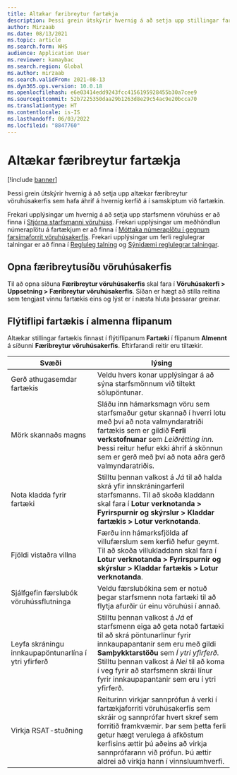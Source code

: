```yaml
---
title: Altækar færibreytur fartækja
description: Þessi grein útskýrir hvernig á að setja upp stillingar fartækis á færibreytusíðu vöruhúsakerfis.
author: Mirzaab
ms.date: 08/13/2021
ms.topic: article
ms.search.form: WHS
audience: Application User
ms.reviewer: kamaybac
ms.search.region: Global
ms.author: mirzaab
ms.search.validFrom: 2021-08-13
ms.dyn365.ops.version: 10.0.18
ms.openlocfilehash: e6e03414edd9243fcc4156195928455b30a7cee9
ms.sourcegitcommit: 52b7225350daa29b1263d8e29c54ac9e20bcca70
ms.translationtype: HT
ms.contentlocale: is-IS
ms.lasthandoff: 06/03/2022
ms.locfileid: "8847760"
---
```

# <a name="global-mobile-device-parameters"></a>Altækar færibreytur fartækja

[!include [banner](../includes/banner.md)]

Þessi grein útskýrir hvernig á að setja upp altækar færibreytur vöruhúsakerfis sem hafa áhrif á hvernig kerfið á í samskiptum við fartækin.

Frekari upplýsingar um hvernig á að setja upp starfsmenn vöruhúss er að finna í [Stjórna starfsmanni vöruhúss](manage-warehouse-workers.md). Frekari upplýsingar um meðhöndlun númeraplötu á fartækjum er að finna í [Móttaka númeraplötu í gegnum farsímaforrit vöruhúsakerfis](warehousing-mobile-device-app-license-plate-receiving.md). Frekari upplýsingar um ferli reglulegrar talningar er að finna í [Regluleg talning](cycle-counting.md) og [Sýnidæmi reglulegrar talningar](cycle-counting-scenarios.md).

## <a name="open-the-warehouse-management-parameters-page"></a>Opna færibreytusíðu vöruhúsakerfis

Til að opna síðuna **Færibreytur vöruhúsakerfis** skal fara í **Vöruhúsakerfi \> Uppsetning \> Færibreytur vöruhúsakerfis**. Síðan er hægt að stilla reitina sem tengjast vinnu fartækis eins og lýst er í næsta hluta þessarar greinar.

## <a name="mobile-device-fasttab-on-the-general-tab"></a>Flýtiflipi fartækis í almenna flipanum

Altækar stillingar fartækis finnast í flýtiflipanum **Fartæki** í flipanum **Almennt** á síðunni **Færibreytur vöruhúsakerfis**. Eftirfarandi reitir eru tiltækir.

| Svæði | lýsing |
|---|---|
| Gerð athugasemdar fartækis | Veldu hvers konar upplýsingar á að sýna starfsmönnum við tiltekt sölupöntunar. |
| Mörk skannaðs magns | Sláðu inn hámarksmagn vöru sem starfsmaður getur skannað í hverri lotu með því að nota valmyndaratriði fartækis sem er gildið **Ferli verkstofnunar** sem *Leiðrétting inn*. Þessi reitur hefur ekki áhrif á skönnun sem er gerð með því að nota aðra gerð valmyndaratriðis. |
| Nota kladda fyrir fartæki | Stilltu þennan valkost á *Já* til að halda skrá yfir innskráningarferil starfsmanns. Til að skoða kladdann skal fara í **Lotur verknotanda \> Fyrirspurnir og skýrslur \> Kladdar fartækis \> Lotur verknotanda**. |
| Fjöldi vistaðra villna | Færðu inn hámarksfjölda af villufærslum sem kerfið hefur geymt. Til að skoða villukladdann skal fara í **Lotur verknotanda \> Fyrirspurnir og skýrslur \> Kladdar fartækis \> Lotur verknotanda**. |
| Sjálfgefin færslubók vöruhússflutninga | Veldu færslubókina sem er notuð þegar starfsmenn nota fartæki til að flytja afurðir úr einu vöruhúsi í annað. |
| Leyfa skráningu innkaupapöntunarlína í ytri yfirferð | Stilltu þennan valkost á *Já* ef starfsmenn eiga að geta notað fartæki til að skrá pöntunarlínur fyrir innkaupapantanir sem eru með gildi **Samþykktarstöðu** sem *Í ytri yfirferð*. Stilltu þennan valkost á *Nei* til að koma í veg fyrir að starfsmenn skrái línur fyrir innkaupapantanir sem eru í ytri yfirferð. |
| Virkja RSAT-stuðning | Reiturinn virkjar sannprófun á verki í fartækjaforriti vöruhúsakerfis sem skráir og sannprófar hvert skref sem forritið framkvæmir. Þar sem þetta ferli getur hægt verulega á afköstum kerfisins ættir þú aðeins að virkja sannprófarann við prófun. Þú ættir aldrei að virkja hann í vinnsluumhverfi. |
